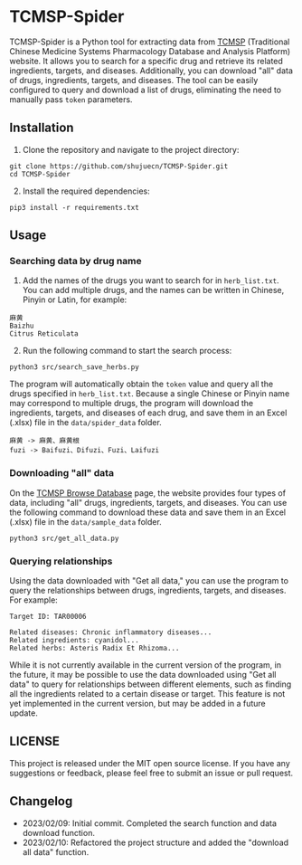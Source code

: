 # TCMSP-Spider

TCMSP-Spider is a Python tool for extracting data from [TCMSP](https://www.tcmsp-e.com) (Traditional Chinese Medicine Systems Pharmacology Database and Analysis Platform) website. It allows you to search for a specific drug and retrieve its related ingredients, targets, and diseases. Additionally, you can download "all" data of drugs, ingredients, targets, and diseases. The tool can be easily configured to query and download a list of drugs, eliminating the need to manually pass `token` parameters.

## Installation

1. Clone the repository and navigate to the project directory:

```
git clone https://github.com/shujuecn/TCMSP-Spider.git
cd TCMSP-Spider
```

2. Install the required dependencies:

```
pip3 install -r requirements.txt
```

## Usage
### Searching data by drug name

1. Add the names of the drugs you want to search for in `herb_list.txt`. You can add multiple drugs, and the names can be written in Chinese, Pinyin or Latin, for example:

```
麻黄
Baizhu
Citrus Reticulata
```

2. Run the following command to start the search process:

```
python3 src/search_save_herbs.py
```

The program will automatically obtain the `token` value and query all the drugs specified in `herb_list.txt`. Because a single Chinese or Pinyin name may correspond to multiple drugs, the program will download the ingredients, targets, and diseases of each drug, and save them in an Excel (.xlsx) file in the `data/spider_data` folder.

```
麻黄 -> 麻黄、麻黄根
fuzi -> Baifuzi、Difuzi、Fuzi、Laifuzi
```
### Downloading "all" data

On the [TCMSP Browse Database](https://tcmsp-e.com/browse.php?qc=herbs) page, the website provides four types of data, including "all" drugs, ingredients, targets, and diseases. You can use the following command to download these data and save them in an Excel (.xlsx) file in the `data/sample_data` folder.

```
python3 src/get_all_data.py
```

### Querying relationships

Using the data downloaded with "Get all data," you can use the program to query the relationships between drugs, ingredients, targets, and diseases. For example:

```
Target ID: TAR00006

Related diseases: Chronic inflammatory diseases...
Related ingredients: cyanidol...
Related herbs: Asteris Radix Et Rhizoma...
```

While it is not currently available in the current version of the program, in the future, it may be possible to use the data downloaded using "Get all data" to query for relationships between different elements, such as finding all the ingredients related to a certain disease or target. This feature is not yet implemented in the current version, but may be added in a future update.

## LICENSE

This project is released under the MIT open source license. If you have any suggestions or feedback, please feel free to submit an issue or pull request.

## Changelog

* 2023/02/09: Initial commit. Completed the search function and data download function.
* 2023/02/10: Refactored the project structure and added the "download all data" function.

